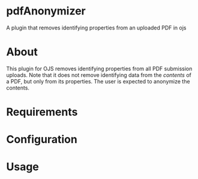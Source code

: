 # pdfAnonymizer

A plugin that removes identifying properties from an uploaded PDF in ojs

# About


This plugin for OJS removes identifying properties from all PDF submission
uploads. Note that it does not remove identifying data from the *contents*
of a PDF, but only from its properties. The user is expected to anonymize
the contents.

# Requirements


# Configuration


# Usage
